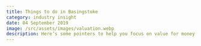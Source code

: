 ```yaml
---
title: Things to do in Basingstoke
category: industry insight
date: 04 September 2019
image: /src/assets/images/valuation.webp
description: Here’s some pointers to help you focus on value for money and help manage the risks associated with being a landlord.
---
```

